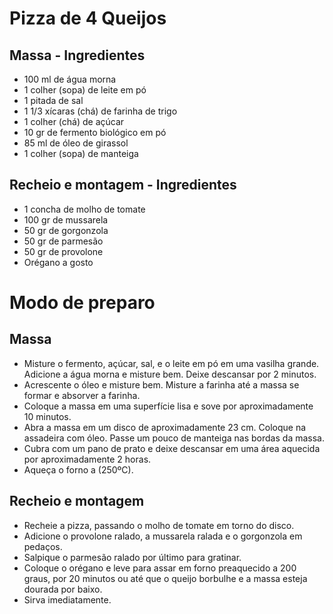 # Pizza de 4 Queijos

## Massa - Ingredientes
- 100 ml de água morna
- 1 colher (sopa) de leite em pó
- 1 pitada de sal
- 1 1/3 xícaras (chá) de farinha de trigo
- 1 colher (chá) de açúcar
- 10 gr de fermento biológico em pó
- 85 ml de óleo de girassol
- 1 colher (sopa) de manteiga

## Recheio e montagem - Ingredientes
- 1 concha de molho de tomate
- 100 gr de mussarela
- 50 gr de gorgonzola
- 50 gr de parmesão
- 50 gr de provolone
- Orégano a gosto

# Modo de preparo

## Massa
-	Misture o fermento, açúcar, sal, e o leite em pó em uma vasilha grande. Adicione a água morna e misture bem. Deixe descansar por 2 minutos.
-	Acrescente o óleo e misture bem. Misture a farinha até a massa se formar e absorver a farinha.
-	Coloque a massa em uma superfície lisa e sove por aproximadamente 10 minutos.
-	Abra a massa em um disco de aproximadamente 23 cm. Coloque na assadeira com óleo. Passe um pouco de manteiga nas bordas da massa.
-	Cubra com um pano de prato e deixe descansar em uma área aquecida por aproximadamente 2 horas.
-	Aqueça o forno a (250ºC).

## Recheio e montagem
-	Recheie a pizza, passando o molho de tomate em torno do disco.
-	Adicione o provolone ralado, a mussarela ralada e o gorgonzola em pedaços.
-	Salpique o parmesão ralado por último para gratinar.
-	Coloque o orégano e leve para assar em forno preaquecido a 200 graus, por 20 minutos ou até que o queijo borbulhe e a massa esteja dourada por baixo.
-	Sirva imediatamente.
